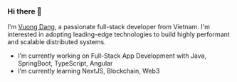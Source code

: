 ### Hi there 👋

I'm [Vuong Dang](https://vuongdang.dev), a passionate full-stack developer from Vietnam. I'm interested in adopting leading-edge technologies to build highly performant and scalable distributed systems.

- I’m currently working on Full-Stack App Development with Java, SpringBoot, TypeScript, Angular
- I’m currently learning NextJS, Blockchain, Web3

